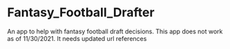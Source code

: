 # Fantasy_Football_Drafter
An app to help with fantasy football draft decisions. This app does not work as of 11/30/2021. It needs updated url references 
